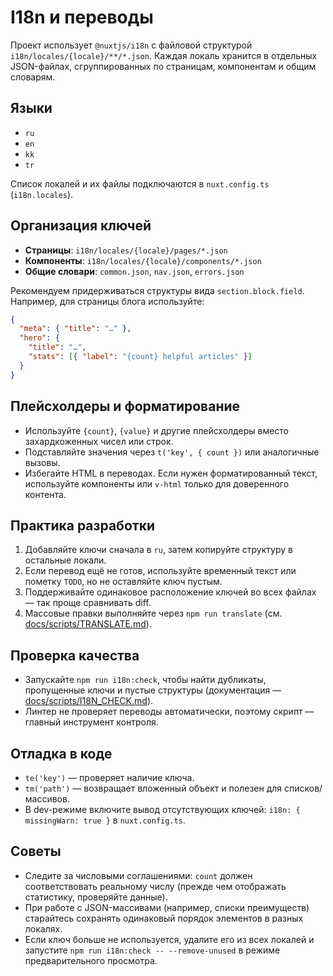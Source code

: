 # I18n и переводы

Проект использует `@nuxtjs/i18n` с файловой структурой `i18n/locales/{locale}/**/*.json`. Каждая локаль хранится в отдельных JSON-файлах, сгруппированных по страницам, компонентам и общим словарям.

## Языки

- `ru`
- `en`
- `kk`
- `tr`

Список локалей и их файлы подключаются в `nuxt.config.ts` (`i18n.locales`).

## Организация ключей

- **Страницы**: `i18n/locales/{locale}/pages/*.json`
- **Компоненты**: `i18n/locales/{locale}/components/*.json`
- **Общие словари**: `common.json`, `nav.json`, `errors.json`

Рекомендуем придерживаться структуры вида `section.block.field`. Например, для страницы блога используйте:

```json
{
  "meta": { "title": "…" },
  "hero": {
    "title": "…",
    "stats": [{ "label": "{count} helpful articles" }]
  }
}
```

## Плейсхолдеры и форматирование

- Используйте `{count}`, `{value}` и другие плейсхолдеры вместо захардкоженных чисел или строк.
- Подставляйте значения через `t('key', { count })` или аналогичные вызовы.
- Избегайте HTML в переводах. Если нужен форматированный текст, используйте компоненты или `v-html` только для доверенного контента.

## Практика разработки

1. Добавляйте ключи сначала в `ru`, затем копируйте структуру в остальные локали.
2. Если перевод ещё не готов, используйте временный текст или пометку `TODO`, но не оставляйте ключ пустым.
3. Поддерживайте одинаковое расположение ключей во всех файлах — так проще сравнивать diff.
4. Массовые правки выполняйте через `npm run translate` (см. [docs/scripts/TRANSLATE.md](./scripts/TRANSLATE.md)).

## Проверка качества

- Запускайте `npm run i18n:check`, чтобы найти дубликаты, пропущенные ключи и пустые структуры (документация — [docs/scripts/I18N_CHECK.md](./scripts/I18N_CHECK.md)).
- Линтер не проверяет переводы автоматически, поэтому скрипт — главный инструмент контроля.

## Отладка в коде

- `te('key')` — проверяет наличие ключа.
- `tm('path')` — возвращает вложенный объект и полезен для списков/массивов.
- В dev-режиме включите вывод отсутствующих ключей: `i18n: { missingWarn: true }` в `nuxt.config.ts`.

## Советы

- Следите за числовыми соглашениями: `count` должен соответствовать реальному числу (прежде чем отображать статистику, проверяйте данные).
- При работе с JSON-массивами (например, списки преимуществ) старайтесь сохранять одинаковый порядок элементов в разных локалях.
- Если ключ больше не используется, удалите его из всех локалей и запустите `npm run i18n:check -- --remove-unused` в режиме предварительного просмотра.
